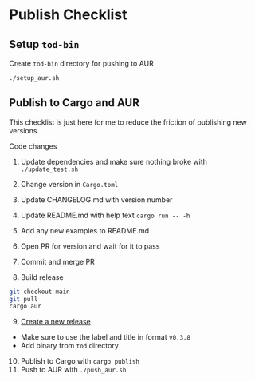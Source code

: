 # Publish Checklist

## Setup `tod-bin`

Create `tod-bin` directory for pushing to AUR

```bash
./setup_aur.sh
```

## Publish to Cargo and AUR

This checklist is just here for me to reduce the friction of publishing new versions.

Code changes

1. Update dependencies and make sure nothing broke with `./update_test.sh`
2. Change version in `Cargo.toml`
3. Update CHANGELOG.md with version number
4. Update README.md with help text `cargo run -- -h`
5. Add any new examples to README.md
6. Open PR for version and wait for it to pass
7. Commit and merge PR

8. Build release

```bash
git checkout main
git pull
cargo aur
```

9. [Create a new release](https://github.com/alanvardy/tod/releases/new)

- Make sure to use the label and title in format `v0.3.8`
- Add binary from `tod` directory

10. Publish to Cargo with `cargo publish`
11. Push to AUR with `./push_aur.sh`

